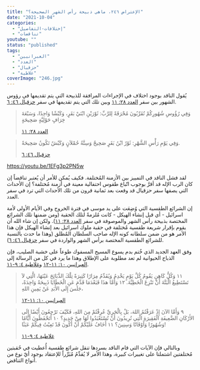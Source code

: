 ```yaml
---
title: "الإعتراض ٢٤٦، ماهي ذبيحة رأس الشهر الصحيحة؟"
date: "2021-10-04"
categories: 
  - "إختلافات-التفاصيل"
  - "تناقضات"
youtube: ""
status: "published"
tags: 
  - "العبرانيين"
  - "العدد"
  - "حزقيال"
  - "غلاطية"
coverImage: "246.jpg"
---
```


يُقول الناقد بوجود اختلاف في الإجراءات المرافقة للذبيحة التي يتم تقديمها في رؤوس الشهور بين سفر [العدد ٢٨: ١١](https://my.bible.com/bible/101/NUM.28.11) وبين تلك التي يتم تقديمها في سفر [حزقيال ٤٦: ٦](https://my.bible.com/bible/101/EZK.46.6).

> وَفِي رُؤُوسِ شُهُورِكُمْ تُقَرِّبُونَ مُحْرَقَةً لِلرَّبِّ: ثَوْرَيْنِ ابْنَيْ بَقَرٍ، وَكَبْشًا وَاحِدًا، وَسَبْعَةَ خِرَافٍ حَوْلِيَّةٍ صَحِيحَةٍ
> 
> [العدد ٢٨: ١١](https://my.bible.com/bible/101/NUM.28.11)

> وَفِي يَوْمِ رَأْسِ الشَّهْرِ: ثَوْرٌ ابْنُ بَقَرٍ صَحِيحٌ وَسِتَّةُ حُمْلاَنٍ وَكَبْشٌ تَكُونُ صَحِيحَةً.
> 
> [حزقيال ٤٦: ٦](https://my.bible.com/bible/101/EZK.46.6)

https://youtu.be/1EFg3p2PN5w

لقد فشل الناقد في التمييز بين الأزمنة المُختلفة. فكيف يُمكن للأمر أن يُعتبر تناقضاً إن كان الرب الإله قد أقرَّ بوجوب اتّباع طقوس احتفالية معينة في أزمنة مُختلفة؟ إن الأحداث التي يصفها سفر حزقيال قد وقعت بعد ثمانية قرون من تلك الأحداث التي ترد في سفر العدد.

إن الشرائع الطقسية التي وُضِعَت على يد موسى في فترة الخروج وفي الأيام الأولى لأمة اسرائيل - أي قبل إنشاء الهيكل - كانت مُلزمةً لتلك الحقبة (ومن ضمنها تلك الشرائع المختصة بذبيحة رأس الشهر والموصوفة في سفر [العدد ٢٨: ١١](https://my.bible.com/bible/101/NUM.28.11)). ولكن إن شاء الله أن يقوم بإقرار شريعة طقسية مُختلفة في حقبة ملوك اسرائيل بعد إنشاء الهيكل فإن هذا الأمر هو من ضمن سلطانه كونه الإله صاحب السلطان المُطلق (وهذا ما حدث بالنسبة للشرائع الطقسية المختصة برأس الشهر والواردة في سفر [حزقيال ٤٦: ٦](https://my.bible.com/bible/101/EZK.46.6)).

وفق العهد الجديد الذي خُتم بدم يسوع المسيح المسفوك طوعاً على خشبة الصليب، فإن الذباح الحيوانية لم تعد مطلوبة على الإطلاق وهذا ما يرد في كل من الرسالة إلى [العبرانيين ١٠: ١١-١٢](https://my.bible.com/bible/101/HEB.10.11-12) و[غلاطية ٤: ٩-١١](https://my.bible.com/bible/101/GAL.4.9-11).

> ١١ وَكُلُّ كَاهِنٍ يَقُومُ كُلَّ يَوْمٍ يَخْدِمُ وَيُقَدِّمُ مِرَارًا كَثِيرَةً تِلْكَ الذَّبَائِحَ عَيْنَهَا، الَّتِي لاَ تَسْتَطِيعُ الْبَتَّةَ أَنْ تَنْزِعَ الْخَطِيَّةَ. ١٢ وَأَمَّا هذَا فَبَعْدَمَا قَدَّمَ عَنِ الْخَطَايَا ذَبِيحَةً وَاحِدَةً، جَلَسَ إِلَى الأَبَدِ عَنْ يَمِينِ اللهِ،
> 
> [العبرانيين ١٠: ١١-١٢](https://my.bible.com/bible/101/HEB.10.11-12)

> ٩ وَأَمَّا الآنَ إِذْ عَرَفْتُمُ اللهَ، بَلْ بِالْحَرِيِّ عُرِفْتُمْ مِنَ اللهِ، فَكَيْفَ تَرْجِعُونَ أَيْضًا إِلَى الأَرْكَانِ الضَّعِيفَةِ الْفَقِيرَةِ الَّتِي تُرِيدُونَ أَنْ تُسْتَعْبَدُوا لَهَا مِنْ جَدِيدٍ؟ ١٠ أَتَحْفَظُونَ أَيَّامًا وَشُهُورًا وَأَوْقَاتًا وَسِنِينَ؟ ١١ أَخَافُ عَلَيْكُمْ أَنْ أَكُونَ قَدْ تَعِبْتُ فِيكُمْ عَبَثًا!
> 
> [غلاطية ٤: ٩-١١](https://my.bible.com/bible/101/GAL.4.9-11)

وبالتالي فإن الآيات التي قام الناقد بسردها تنقل شرائع طقسية أُعطيت في حُقبتين مُختلفتين اشتملتا على تغييرات كبيرة، وهذا الأمر لا يُقدِّمُ مُبَرِّراً للإعتقاد بوجود أيّ نوع من أنواع التناقض.
